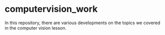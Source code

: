 # computervision_work
In this repository, there are various developments on the topics we covered in the computer vision lesson.
